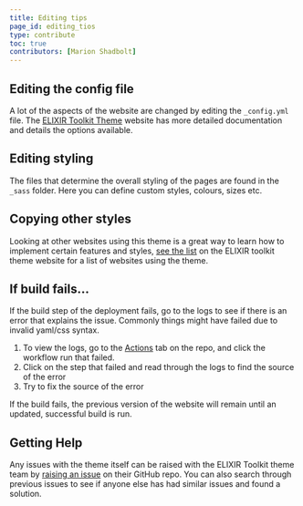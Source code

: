 ```yaml
---
title: Editing tips
page_id: editing_tios
type: contribute
toc: true
contributors: [Marion Shadbolt]
---
```


## Editing the config file

A lot of the aspects of the website are changed by editing the `_config.yml` file. The [ELIXIR Toolkit Theme](https://elixir-belgium.github.io/elixir-toolkit-theme/configuring_theme) website has more detailed documentation and details the options available.

## Editing styling

The files that determine the overall styling of the pages are found in the `_sass` folder. Here you can define custom styles, colours, sizes etc.

## Copying other styles

Looking at other websites using this theme is a great way to learn how to implement certain features and styles, [see the list](https://elixir-belgium.github.io/elixir-toolkit-theme/#this-theme-is-known-to-be-used-in) on the ELIXIR toolkit theme website for a list of websites using the theme.

## If build fails...

If the build step of the deployment fails, go to the logs to see if there is an error that explains the issue. Commonly things might have failed due to invalid yaml/css syntax.

1. To view the logs, go to the [Actions](https://github.com/AustralianBioCommons/human-omics-data-sharing-field-guide/actions) tab on the repo, and click the workflow run that failed.
1. Click on the step that failed and read through the logs to find the source of the error
1. Try to fix the source of the error

If the build fails, the previous version of the website will remain until an updated, successful build is run.

## Getting Help

Any issues with the theme itself can be raised with the ELIXIR Toolkit theme team by [raising an issue](https://elixir-belgium.github.io/elixir-toolkit-theme/configuring_theme) on their GitHub repo. You can also search through previous issues to see if anyone else has had similar issues and found a solution.



